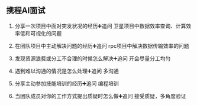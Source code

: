 ## 携程AI面试

1. 分享一次项目中面对突发状况的经历➕追问
卫星项目中数据效率查询、计算效率低和可视化的问题

2. 在团队项目中主动解决问题的经历➕追问
rpc项目中解决数据传输效率的问题

3. 发现资源浪费或分工不合理的时候怎么解决➕追问
开会尽量分工均匀

4. 遇到难以沟通的情况是怎么处理➕追问
多沟通

5. 分享主动参加技能培训的经历➕追问
编程培训

6. 当团队成员对你的工作方式提出质疑时怎么做➕追问
接受质疑，多角度验证
